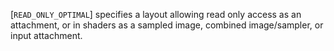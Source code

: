 [`READ_ONLY_OPTIMAL`] specifies a layout allowing read
only access as an attachment, or in shaders as a sampled image, combined
image/sampler, or input attachment.